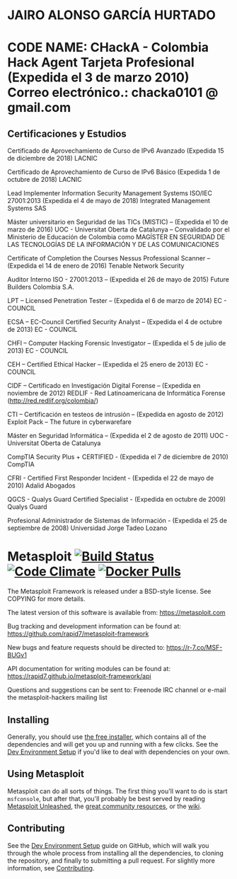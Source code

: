 JAIRO ALONSO GARCÍA HURTADO
==
CODE NAME: CHackA - Colombia Hack Agent
Tarjeta Profesional (Expedida el 3 de marzo 2010)
Correo electrónico.: chacka0101 @ gmail.com
==
Certificaciones y Estudios
--
Certificado de Aprovechamiento de Curso de IPv6 Avanzado 
(Expedida 15 de diciembre de 2018) LACNIC

Certificado de Aprovechamiento de Curso de IPv6 Básico 
(Expedida 1 de octubre de 2018) LACNIC

Lead Implementer Information Security Management Systems ISO/IEC 27001:2013
(Expedida el 4 de mayo de 2018) Integrated Management Systems SAS

Máster universitario en Seguridad de las TICs (MISTIC) – (Expedida el 10 de marzo de 2016)
UOC - Universitat Oberta de Catalunya – Convalidado por el Ministerio de Educación de Colombia como MAGÍSTER EN SEGURIDAD DE LAS TECNOLOGÍAS DE LA INFORMACIÓN Y DE LAS COMUNICACIONES

Certificate of Completion the Courses Nessus Professional Scanner – (Expedida el 14 de enero de 2016)
Tenable Network Security

Auditor Interno ISO - 27001:2013 – (Expedida el 26 de mayo de 2015)
Future Builders Colombia S.A.

LPT – Licensed Penetration Tester – (Expedida el 6 de marzo de 2014)
EC - COUNCIL

ECSA – EC-Council Certified Security Analyst – (Expedida el 4 de octubre de 2013)
EC - COUNCIL

CHFI – Computer Hacking Forensic Investigator – (Expedida el 5 de julio de 2013)
EC - COUNCIL

CEH – Certified Ethical Hacker – (Expedida el 25 enero de 2013)
EC - COUNCIL

CIDF – Certificado en Investigación Digital Forense – (Expedida en noviembre de 2012)
REDLIF - Red Latinoamericana de Informática Forense (http://red.redlif.org/colombia/)

CTI – Certificación en testeos de intrusión – (Expedida en agosto de 2012)
Exploit Pack – The future in cyberwarefare

Máster en Seguridad Informática – (Expedida el 2 de agosto de 2011)
UOC - Universitat Oberta de Catalunya

CompTIA Security Plus + CERTIFIED - (Expedida el 7 de diciembre de 2010)
CompTIA

CFRI - Certified First Responder Incident - (Expedida el 22 de mayo de 2010)
Adalid Abogados

QGCS - Qualys Guard Certified Specialist - (Expedida en octubre de 2009)
Qualys Guard

Profesional Administrador de Sistemas de Información - (Expedida el 25 de septiembre de 2008)
Universidad Jorge Tadeo Lozano

Metasploit [![Build Status](https://travis-ci.org/rapid7/metasploit-framework.svg?branch=master)](https://travis-ci.org/rapid7/metasploit-framework) [![Code Climate](https://img.shields.io/codeclimate/github/rapid7/metasploit-framework.svg)](https://codeclimate.com/github/rapid7/metasploit-framework) [![Docker Pulls](https://img.shields.io/docker/pulls/metasploitframework/metasploit-framework.svg)](https://hub.docker.com/r/metasploitframework/metasploit-framework/)
==
The Metasploit Framework is released under a BSD-style license. See
COPYING for more details.

The latest version of this software is available from: https://metasploit.com

Bug tracking and development information can be found at:
 https://github.com/rapid7/metasploit-framework

New bugs and feature requests should be directed to:
  https://r-7.co/MSF-BUGv1

API documentation for writing modules can be found at:
  https://rapid7.github.io/metasploit-framework/api

Questions and suggestions can be sent to: Freenode IRC channel or e-mail the metasploit-hackers mailing list

Installing
--

Generally, you should use [the free installer](https://github.com/rapid7/metasploit-framework/wiki/Nightly-Installers),
which contains all of the dependencies and will get you up and running with a
few clicks. See the [Dev Environment Setup](https://r-7.co/MSF-DEV) if
you'd like to deal with dependencies on your own.

Using Metasploit
--
Metasploit can do all sorts of things. The first thing you'll want to do
is start `msfconsole`, but after that, you'll probably be best served by
reading [Metasploit Unleashed][unleashed], the [great community
resources](https://metasploit.github.io), or the [wiki].

Contributing
--
See the [Dev Environment Setup][wiki-devenv] guide on GitHub, which will
walk you through the whole process from installing all the
dependencies, to cloning the repository, and finally to submitting a
pull request. For slightly more information, see
[Contributing](https://github.com/rapid7/metasploit-framework/blob/master/CONTRIBUTING.md).


[wiki]: https://github.com/rapid7/metasploit-framework/wiki
[wiki-devenv]: https://github.com/rapid7/metasploit-framework/wiki/Setting-Up-a-Metasploit-Development-Environment "Metasploit Development Environment Setup"
[wiki-start]: https://github.com/rapid7/metasploit-framework/wiki/ "Metasploit Wiki"
[wiki-usage]: https://github.com/rapid7/metasploit-framework/wiki/Using-Metasploit "Using Metasploit"
[unleashed]: https://www.offensive-security.com/metasploit-unleashed/ "Metasploit Unleashed"





